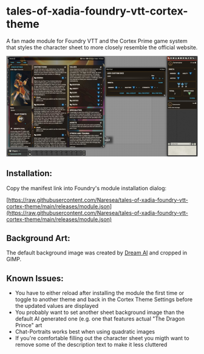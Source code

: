 # tales-of-xadia-foundry-vtt-cortex-theme

A fan made module for Foundry VTT and the Cortex Prime game system that styles the character sheet to more closely resemble the official website.

![](screenshots/character_sheet_default_background.jpg)

## Installation:

Copy the manifest link into Foundry's module installation dialog:

[https://raw.githubusercontent.com/Naresea/tales-of-xadia-foundry-vtt-cortex-theme/main/releases/module.json](https://raw.githubusercontent.com/Naresea/tales-of-xadia-foundry-vtt-cortex-theme/main/releases/module.json)

## Background Art:

The default background image was created by [Dream AI](https://dream.ai/) and cropped in GIMP.

## Known Issues:

- You have to either reload after installing the module the first time or toggle to another theme and back in the Cortex Theme Settings before the updated values are displayed
- You probably want to set another sheet background image than the default AI generated one (e.g. one that features actual "The Dragon Prince" art
- Chat-Portraits works best when using quadratic images
- If you're comfortable filling out the character sheet you migth want to remove some of the description text to make it less cluttered

